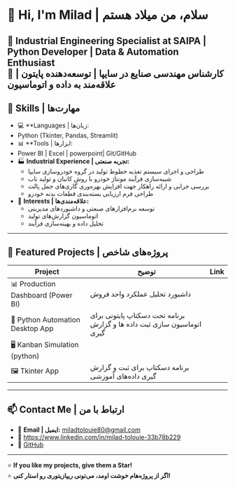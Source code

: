 # 👋 Hi, I'm Milad | سلام، من میلاد هستم  

🎯 **Industrial Engineering Specialist at SAIPA | Python Developer | Data & Automation Enthusiast**  
🎯 **کارشناس مهندسی صنایع در سایپا | توسعه‌دهنده پایتون | علاقه‌مند به داده و اتوماسیون**  
---
## 🧰 Skills | مهارت‌ها
- 💻 **Languages | زبان‌ها:
- Python (Tkinter, Pandas, Streamlit)  
- 📊 **Tools | ابزارها:
- Power BI | Excel | powerpoint| Git/GitHub  
- 🏭 **Industrial Experience | تجربه صنعتی:** 
  - طراحی و اجرای سیستم تغذیه خطوط تولید در گروه خودروسازی سایپا  
  - شبیه‌سازی فرآیند مونتاژ خودرو با روش کانبان و تولید ناب  
  - بررسی خرابی و ارائه راهکار جهت افزایش بهره‌وری گاری‌های حمل پالت  
  - طراحی فرم ارزیابی بسته‌بندی قطعات بدنه خودرو  
- 🧠 **Interests | علاقه‌مندی‌ها:**  
  - توسعه نرم‌افزارهای صنعتی و داشبوردهای مدیریتی  
  - اتوماسیون گزارش‌های تولید  
  - تحلیل داده و بهینه‌سازی فرآیند  
---
## 🚀 Featured Projects | پروژه‌های شاخص
| Project | توضیح | Link |
|--------|-------|------|
| 📊 Production Dashboard (Power BI) | داشبورد تحلیل عملکرد واحد فروش
| 🤖 Python Automation Desktop App | برنامه تحت دسکتاپ پایتونی برای اتوماسیون سازی ثبت داده ها و گزارش گیری
| 🖥 Kanban Simulation (python)
| 🖼 Tkinter App | برنامه دسکتاپ برای ثبت و گزارش گیری داده‌های آموزشی
---
## 📫 Contact Me | ارتباط با من
- 📧 **Email | ایمیل:** miladtolouie80@gmail.com  
- 💼 https://www.linkedin.com/in/milad-tolouie-33b78b229
- 🐍 [GitHub](https://github.com/yourusername)

---

⭐ **If you like my projects, give them a Star!**  
⭐ **اگر از پروژه‌هام خوشت اومد، می‌تونی ریپازیتوری رو استار کنی!**
